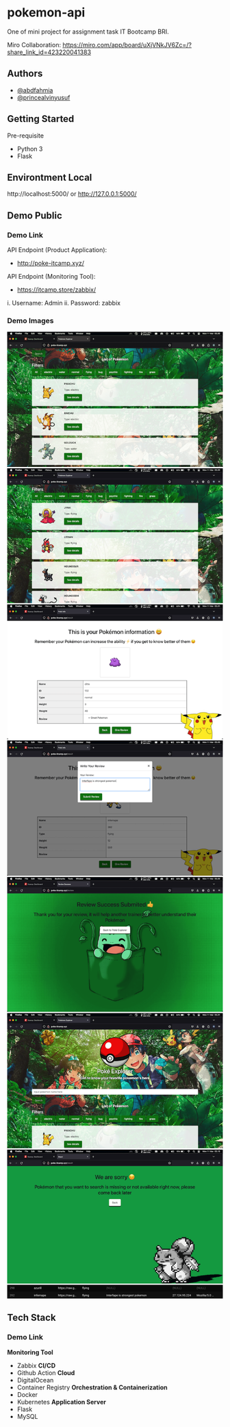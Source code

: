 # pokemon-api
One of mini project for assignment task IT Bootcamp BRI.

Miro Collaboration: https://miro.com/app/board/uXjVNkJV6Zc=/?share_link_id=423220041383

## Authors
- [@abdfahmia](https://github.com/abdfahmia/)
- [@princealvinyusuf](https://github.com/princealvinyusuf/)

## Getting Started
Pre-requisite
- Python 3
- Flask

## Environtment Local
http://localhost:5000/ or http://127.0.0.1:5000/

## Demo Public
### Demo Link
API Endpoint (Product Application):
- http://poke-itcamp.xyz/
  
API Endpoint (Monitoring Tool):
- https://itcamp.store/zabbix/
  
i.	Username: Admin
ii.	Password: zabbix

### Demo Images
![alt text](https://github.com/abdfahmia/pokemon-api/blob/main/images/images1.png?raw=true)
![alt text](https://github.com/abdfahmia/pokemon-api/blob/main/images/images2.png?raw=true)
![alt text](https://github.com/abdfahmia/pokemon-api/blob/main/images/images3.png?raw=true)
![alt text](https://github.com/abdfahmia/pokemon-api/blob/main/images/images4.png?raw=true)
![alt text](https://github.com/abdfahmia/pokemon-api/blob/main/images/images5.png?raw=true)
![alt text](https://github.com/abdfahmia/pokemon-api/blob/main/images/images6.png?raw=true)
![alt text](https://github.com/abdfahmia/pokemon-api/blob/main/images/images7.png?raw=true)
![alt text](https://github.com/abdfahmia/pokemon-api/blob/main/images/images8.png?raw=true)


## Tech Stack
### Demo Link
**Monitoring Tool**
- Zabbix
**CI/CD**
- Github Action
**Cloud**
- DigitalOcean
- Container Registry
**Orchestration & Containerization**
- Docker
- Kubernetes
**Application Server**
- Flask
- MySQL
